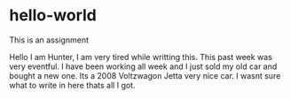 # hello-world
This is an assignment

Hello I am Hunter, I am very tired while writting this. This past week was very eventful. I have been working all week and I just sold my old car and bought a new one. Its a 
2008 Voltzwagon Jetta very nice car. I wasnt sure what to write in here thats all I got.
